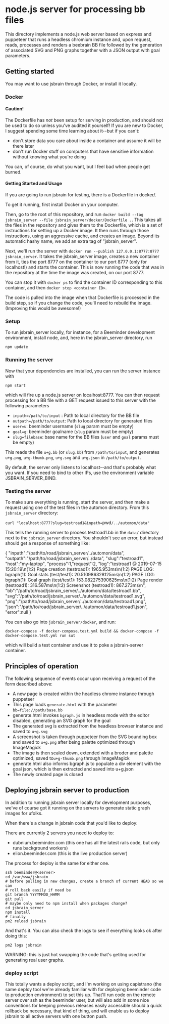 
# node.js server for processing bb files

This directory implements a node.js web server based on express and
puppeteer that runs a headless chromium instance and, upon request,
reads, processes and renders a beebrain BB file followed by the
generation of associated SVG and PNG graphs together with a JSON
output with goal parameters.

## Getting started

You may want to use jsbrain through Docker, or install it locally.

### Docker

#### Caution!

The Dockerfile has *not* been setup for serving in production, and should not be used to do so unless you've audited it yourself!  If you are new to Docker, I suggest spending some time learning about it--but if you can't:

* don't store data you care about inside a container and assume it will be there later
* don't run Docker stuff on computers that have sensitive information without knowing what you're doing

You can, of course, do what you want, but I feel bad when people get burned.

#### Getting Started and Usage

If you are going to run jsbrain for testing, there is a Dockerfile in docker/.

To get it running, first install Docker on your computer.

Then, go to the root of this repository, and run `docker build --tag jsbrain_server --file jsbrain_server/docker/Dockerfile .`.  This takes all the files in the repository and gives them to the Dockerfile, which is a set of instructions for setting up a Docker image.  It then runs through those instructions, using an aggressive cache, and creates an image.  Beyond its automatic hashy name, we add an extra tag of "jsbrain_server".

Next, we'll run the server with `docker run --publish 127.0.0.1:8777:8777 jsbrain_server`.  It takes the jsbrain_server image, creates a new container from it, ties the port 8777 on the container to our port 8777 (only for localhost!) and starts the container.  This is now running the code that was in the repository at the time the image was created, on our port 8777.

You can stop it with `docker ps` to find the container ID corresponding to this container, and then `docker stop <container ID>`.

The code is pulled into the image when that Dockerfile is processed in the build step, so if you change the code, you'll need to rebuild the image. (Improving this would be awesome!)

### Setup

To run jsbrain_server locally, for instance, for a Beeminder development environment, install node, and, here in the jsbrain_server directory, run

`npm update`

### Running the server

Now that your dependencies are installed, you can run the server instance with

`npm start`

which will fire up a node.js server on localhost:8777. You can then request processing for a BB file with a GET request issued to this server with the following parameters

  * `inpath=/path/to/input` : Path to local directory for the BB file
  * `outpath=/path/to/output`: Path to local directory for generated files
  * `user=u`: beeminder username (`slug` param must be empty)
  * `goal=g`: beeminder goalname (`slug` param must be empty)
  * `slug=filebase`: base name for the BB files (`user` and `goal` params must be empty)
  
This reads the file `u+g.bb` (or `slug.bb`) from `/path/to/input`, and
generates `u+g.png`, `u+g-thumb.png`, `u+g.svg` and `u+g.json` in
`/path/to/output`. 

By default, the server only listens to localhost--and that's probably what you want.  If you need to bind to other IPs, use the environment variable JSBRAIN_SERVER_BIND.

### Testing the server

To make sure everything is running, start the server, and then make a request using one of the test files in the automon directory.
From this `jsbrain_server` directory:

`curl "localhost:8777?slug=testroad1&inpath=`pwd`/../automon/data"`

This tells the running server to process testroad1.bb in the `data/` directory next to the `jsbrain_server` directory.
You shouldn't see an error, but instead should get a response of something like:

{ "inpath":"/path/to/road/jsbrain_server/../automon/data",
  "outpath":"/path/to/road/jsbrain_server/../data",
  "slug":"testroad1",
  "host":"my-laptop",
  "process":1,"request":2,
  "log":"testroad1 @ 2019-07-15 15:20:19\n(1:2)  Page creation (testroad1): 1965.953ms\n(1:2)  PAGE LOG: bgraph(1): Goal stats (test/test1): 20.510986328125ms\n(1:2)  PAGE LOG: bgraph(1): Goal graph (test/test1): 153.082275390625ms\n(1:2)  Page render (testroad1): 316.587ms\n(1:2)  Screenshot (testroad1): 867.273ms\n",
  "bb":"/path/to/road/jsbrain_server/../automon/data/testroad1.bb",
  "svg":"/path/to/road/jsbrain_server/../automon/data/testroad1.svg",
  "png":"/path/to/road/jsbrain_server/../automon/data/testroad1.png",
  "json":"/path/to/road/jsbrain_server/../automon/data/testroad1.json",
  "error":null }

You can also go into `jsbrain_server/docker`, and run:

```
docker-compose -f docker-compose.test.yml build && docker-compose -f docker-compose.test.yml run sut
```

which will build a test container and use it to poke a jsbrain-server container.

## Principles of operation

The following sequence of events occur upon receiving a request of the form described above:

- A new page is created within the headless chrome instance through puppeteer
- This page loads `generate.html` with the parameter `bb=file://path/base.bb`
- generate.html invokes `bgraph.js` in headless mode with the editor disabled, generating an SVG graph for the goal
- The generated svg is extracted from the headless browser instance and saved to `u+g.svg`
- A screenshot is taken through puppeteer from the SVG bounding box and saved to `u+g.png` after being palette optimized through ImageMagick
- The image is then scaled down, extended with a broder and palette optimized, saved to`u+g-thumb.png` through ImageMagick
- generate.html also informs bgraph.js to populate a div element with the goal json, which is then extracted and saved into u+g.json
- The newly created page is closed

## Deploying jsbrain server to production

In addition to running jsbrain server locally for development purposes, we've of course got it running on the servers to generate static graph images for ufolks.

When there's a change in jsbrain code that you'd like to deploy:

There are currently 2 servers you need to deploy to:
- dubnium.beeminder.com (this one has all the latest rails code, but only runs background workers)
- elion.beeminder.com (this is the live production server)

The process for deploy is the same for either one.

```
ssh beeminder@<server> 
cd /var/www/jsbrain
# before pulling in new changes, create a branch of current HEAD so we can 
# roll back easily if need be
git branch YYYYMMDD_HHMM
git pull
# maybe only need to npm install when packages change?
cd jsbrain_server
npm install 
# finally
pm2 reload jsbrain
```

And that's it. You can also check the logs to see if everything looks ok after doing this:

`pm2 logs jsbrain`


WARNING: this is just hot swapping the code that's getitng used for generating real user graphs.

### deploy script

This totally wants a deploy script, and I'm working on using capistrano (the same deploy tool we're already familiar with for deploying beeminder code to production environment) to set this up. That'll run code on the remote server over ssh as the beeminder user, but will also add in some nice conventions for keeping previous releases easily accessible should a quick rollback be necessary, that kind of thing, and will enable us to deploy jsbrain to all active servers with one button push.
